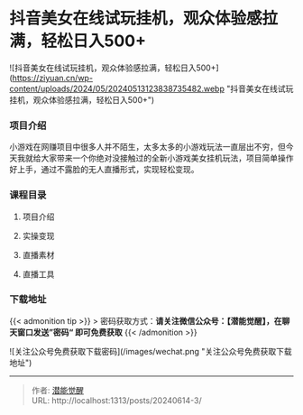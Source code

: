 # 抖音美女在线试玩挂机，观众体验感拉满，轻松日入500&#43;

![抖音美女在线试玩挂机，观众体验感拉满，轻松日入500&#43;](https://ziyuan.cn/wp-content/uploads/2024/05/20240513123838735482.webp &#34;抖音美女在线试玩挂机，观众体验感拉满，轻松日入500&#43;&#34;)

###  项目介绍

小游戏在网赚项目中很多人并不陌生，太多太多的小游戏玩法一直层出不穷，但今天我就给大家带来一个你绝对没接触过的全新小游戏美女挂机玩法，项目简单操作好上手，通过不露脸的无人直播形式，实现轻松变现。
###  课程目录

 1. 项目介绍

 1. 实操变现

 1. 直播素材

 1. 直播工具



### 下载地址




{{&lt; admonition tip &gt;}}
&gt; 密码获取方式：**请关注微信公众号：【潜能觉醒】，在聊天窗口发送”密码“ 即可免费获取**
{{&lt; /admonition &gt;}}


![关注公众号免费获取下载密码](/images/wechat.png &#34;关注公众号免费获取下载地址&#34;)

---

> 作者: [潜能觉醒](/)  
> URL: http://localhost:1313/posts/20240614-3/  

